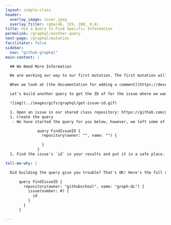 ```yaml
---
layout: simple-class
header:
  overlay_image: cover.jpeg
  overlay_filter: rgba(46, 129, 200, 0.6)
title: Use a Query to Find Specific Information
permalink: /graphql/another-query
next-page: /graphql/mutation
facilitator: false
sidebar:
  nav: "github-graphql"
main-content: |

  ## We Need More Information

  We are working our way to our first mutation. The first mutation will be to add a comment to an existing issue containing the list of repositories you just created.

  When we look at [the documentation for adding a comment](https://developer.github.com/v4/reference/mutation/addcomment/), we will see that the list of inputs includes a `subjectId` and `body`. We can tell these are required because they have an ! next to the data type (ID!).

  Let's build another query to get the ID of for the issue where we want to place our list of repositories.

  ![img](../images/gifs/graphql/get-issue-id.gif)

  1. Open an issue in our shared class repository: https://github.com/githubschool/graph-ql
  1. Create the query
   - We have started the query for you below, however, we left some of the **fields** blank so you can try to build the query yourself. For help, [check out the documentation](https://developer.github.com/v4/). To see a full code example, expand the "Tell me why" section below.

              query FindIssueID {
                repository(owner: "", name: "") {

                }
              }
  1. Find the issue's `id` in your results and put it in a safe place. We'll need it for the next step when we build a mutation.

tell-me-why: |

  Did building the query give you trouble? That's OK! Here's the full query. Paste it into the GraphQL Explorer to get the issue `id` for your own issue, just be sure to replace `#` with the number of [your own issue](https://github.com/githubschool/graph-ql/issues).

      query FindIssueID {
        repository(owner: "githubschool", name: "graph-QL") {
          issue(number: #) {
            id
          }
        }
      }

---
```

